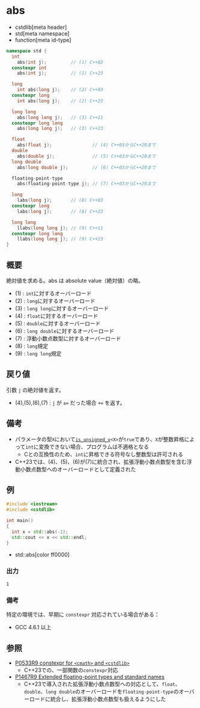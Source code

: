 # abs
* cstdlib[meta header]
* std[meta namespace]
* function[meta id-type]

```cpp
namespace std {
  int
    abs(int j);         // (1) C++03
  constexpr int
    abs(int j);         // (1) C++23

  long
    int abs(long j);    // (2) C++03
  constexpr long
    int abs(long j);    // (2) C++23

  long long
    abs(long long j);   // (3) C++11
  constexpr long long
    abs(long long j);   // (3) C++23

  float
    abs(float j);               // (4) C++03からC++20まで
  double
    abs(double j);              // (5) C++03からC++20まで
  long double
    abs(long double j);         // (6) C++03からC++20まで

  floating-point-type
    abs(floating-point-type j); // (7) C++03からC++20まで

  long
    labs(long j);       // (8) C++03
  constexpr long
    labs(long j);       // (8) C++23

  long long
    llabs(long long j); // (9) C++11
  constexpr long long
    llabs(long long j); // (9) C++23
}
```

## 概要
絶対値を求める。abs は absolute value（絶対値）の略。

- (1) : `int`に対するオーバーロード
- (2) : `long`に対するオーバーロード
- (3) : `long long`に対するオーバーロード
- (4) : `float`に対するオーバーロード
- (5) : `double`に対するオーバーロード
- (6) : `long double`に対するオーバーロード
- (7) : 浮動小数点数型に対するオーバーロード
- (8) : `long`規定
- (9) : `long long`規定


## 戻り値
引数 `j` の絶対値を返す。

- (4),(5),(6),(7) : `j` が `±∞` だった場合 `+∞` を返す。


## 備考
- パラメータの型`X`において[`is_unsigned_v`](/reference/type_traits/is_unsigned.md)`<X>`が`true`であり、`X`が整数昇格によって`int`に変換できない場合、プログラムは不適格となる
    - Cとの互換性のため、`int`に昇格できる符号なし整数型は許可される
- C++23では、(4)、(5)、(6)が(7)に統合され、拡張浮動小数点数型を含む浮動小数点数型へのオーバーロードとして定義された


## 例
```cpp example
#include <iostream>
#include <cstdlib>

int main()
{
  int x = std::abs(-1);
  std::cout << x << std::endl;
}
```
* std::abs[color ff0000]

### 出力
```
1
```


### 備考
特定の環境では、早期に `constexpr` 対応されている場合がある：

- GCC 4.6.1 以上


## 参照
- [P0533R9 constexpr for `<cmath>` and `<cstdlib>`](https://www.open-std.org/jtc1/sc22/wg21/docs/papers/2021/p0533r9.pdf)
    - C++23での、一部関数の`constexpr`対応
- [P1467R9 Extended floating-point types and standard names](https://www.open-std.org/jtc1/sc22/wg21/docs/papers/2022/p1467r9.html)
    - C++23で導入された拡張浮動小数点数型への対応として、`float`、`double`、`long double`のオーバーロードを`floating-point-type`のオーバーロードに統合し、拡張浮動小数点数型も扱えるようにした
